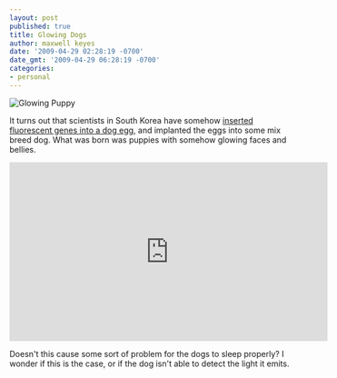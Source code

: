 ```yaml
---
layout: post
published: true
title: Glowing Dogs
author: maxwell keyes
date: '2009-04-29 02:28:19 -0700'
date_gmt: '2009-04-29 06:28:19 -0700'
categories:
- personal
---
```


![Glowing Puppy](http://assets.redconfetti.com/images/posts/glowing-puppy.jpg "Glowing puppy")

It turns out that scientists in South Korea have somehow
[inserted fluorescent genes into a dog egg](https://www.youtube.com/watch?v=z3zSZDjRUXA), and implanted the eggs into some
mix breed dog. What was born was puppies with somehow glowing faces and bellies.

<iframe width="560" height="315" src="https://www.youtube.com/embed/QaLLZWZ85wQ" frameborder="0" allowfullscreen></iframe>

Doesn't this cause some sort of problem for the dogs to sleep properly? I wonder if this is the case, or if the dog isn't able
to detect the light it emits.
